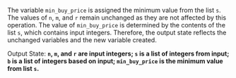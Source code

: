 The variable `min_buy_price` is assigned the minimum value from the list `s`. The values of `n`, `m`, and `r` remain unchanged as they are not affected by this operation. The value of `min_buy_price` is determined by the contents of the list `s`, which contains input integers. Therefore, the output state reflects the unchanged variables and the new variable created.

Output State: **`n`, `m`, and `r` are input integers; `s` is a list of integers from input; `b` is a list of integers based on input; `min_buy_price` is the minimum value from list `s`.**